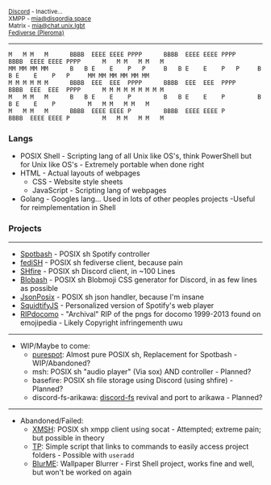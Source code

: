<!-- 
<img align="left" alt="Metrics"> 
# https://raw.githubusercontent.com/ThatGeekyWeeb/ThatGeekyWeeb/master/github-metrics.svg
-->

<sup>[Discord](https://dsc.bio/mianya) - Inactive...  
XMPP - mia@disqordia.space  
Matrix - mia@chat.unix.lgbt  
[Fediverse (Pleroma)](https://disqcordia.space/Mia)<sup>

---
```text
M   M M   M      BBBB  EEEE EEEE PPPP      BBBB  EEEE EEEE PPPP      BBBB  EEEE EEEE PPPP      M   M M   M M   M 
MM MM MM MM      B   B E    E    P   P     B   B E    E    P   P     B   B E    E    P   P     MM MM MM MM MM MM 
M M M M M M      BBBB  EEE  EEE  PPPP      BBBB  EEE  EEE  PPPP      BBBB  EEE  EEE  PPPP      M M M M M M M M M 
M   M M   M      B   B E    E    P         B   B E    E    P         B   B E    E    P         M   M M   M M   M 
M   M M   M      BBBB  EEEE EEEE P         BBBB  EEEE EEEE P         BBBB  EEEE EEEE P         M   M M   M M   M 
```
### Langs  
  - POSIX Shell - Scripting lang of all Unix like OS's, think PowerShell but for Unix like OS's - Extremely portable when done right
  - HTML - Actual layouts of webpages
    - CSS - Website style sheets
    - JavaScript - Scripting lang of webpages
  - Golang - Googles lang... Used in lots of other peoples projects -Useful for reimplementation in Shell
### Projects
---
- [Spotbash](https://github.com/thatgeekyweeb/spotbash) - POSIX sh Spotify controller
- [fediSH](https://github.com/thatgeekyweeb/fedish) - POSIX sh fediverse client, because pain
- [SHfire](https://github.com/thatgeekyweeb/shfire) - POSIX sh Discord client, in ~100 Lines
- [Blobash](https://github.com/thatgeekyweeb/blobash) - POSIX sh Blobmoji CSS generator for Discord, in as few lines as possible
- [JsonPosix](https://github.com/thatgeekyweeb/jp) - POSIX sh json handler, because I'm insane
- [SquidtifyJS](https://github.com/ThatGeekyWeeb/SquidtifyJS) - Personalized version of Spotify's web player
- [RIPdocomo](https://github.com/ThatGeekyWeeb/RIPdocomo) - "Archival" RIP of the pngs for docomo 1999-2013 found on emojipedia - Likely Copyright infringementh uwu
---
  - WIP/Maybe to come:
    - [purespot](https://github.com/thatgeekyweeb/purespot): Almost pure POSIX sh, Replacement for Spotbash - WIP/Abandoned?
    - msh: POSIX sh "audio player" (Via sox) AND controller - Planned?
    - basefire: POSIX sh file storage using Discord (using shfire) - Planned?
    - discord-fs-arikawa: [discord-fs](https://github.com/jonas747/discord-fs) revival and port to arikawa - Planned?
---
  - Abandoned/Failed:
    - [XMSH](https://github.com/thatgeekyweeb/xmsh): POSIX sh xmpp client using socat - Attempted; extreme pain; but possible in theory
    - [TP](https://github.com/thatgeekyweeb/tilde-project): Simple script that links to commands to easily access project folders - Possible with `useradd`
    - [BlurME](https://github.com/ThatGeekyWeeb/BlurME/): Wallpaper Blurrer - First Shell project, works fine and well, but won't be worked on again
